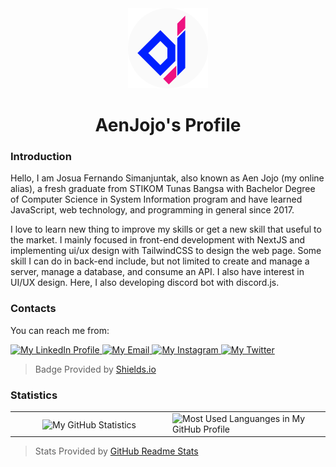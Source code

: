 <div align="center">
  <img src="/assets/AenJojo - Circle.png" alt="AenJojo GitHub" height="128" />
  
  # AenJojo's Profile
</div>

### Introduction
Hello, I am Josua Fernando Simanjuntak, also known as Aen Jojo (my online alias),
a fresh graduate from STIKOM Tunas Bangsa with Bachelor Degree of Computer Science in System Information program and
have learned JavaScript, web technology, and programming in general since 2017.

I love to learn new thing to improve my skills or get a new skill that useful to the market.
I mainly focused in front-end development with NextJS and implementing ui/ux design with TailwindCSS to design the web page.
Some skill I can do in back-end include, but not limited to create and manage a server, manage a database, and consume an API.
I also have interest in UI/UX design.
Here, I also developing discord bot with discord.js.

### Contacts
You can reach me from:
<div style="padding: 0">
  <a href="https://www.linkedin.com/in/aenjojo">
    <img
      alt="My LinkedIn Profile"
      src="https://img.shields.io/static/v1?label=&message=LinkedIn&color=0A66C2&style=for-the-badge&logo=linkedin&logoColor=white"
      height="30"
      style="padding: 0"
    />
  </a>
  <a href="mailto:josuafernando999@gmail.com">
    <img
      alt="My Email"
      src="https://img.shields.io/static/v1?label=&message=Gmail&color=EA4335&style=for-the-badge&logo=gmail&logoColor=white"
      height="30"
      style="padding: 0"
    />
  </a>
  <a href="https://www.instagram.com/aenjojo_09">
    <img
      alt="My Instagram"
      src="https://img.shields.io/static/v1?label=&message=Instagram&color=E4405F&style=for-the-badge&logo=instagram&logoColor=white"
      height="30"
      style="padding: 0"
    />
  </a>
  <a href="https://www.instagram.com/aenjojo_09">
    <img
      alt="My Twitter"
      src="https://img.shields.io/static/v1?label=&message=Twitter&color=1DA1F2&style=for-the-badge&logo=twitter&logoColor=white"
      height="30"
      style="padding: 0"
    />
  </a>
</div>

> Badge Provided by [Shields.io]

### Statistics
<table>
  <tr>
    <td align="center" style="padding: 0; width: 50%">
      <img
        alt="My GitHub Statistics"
        src="https://github-readme-stats.vercel.app/api?username=aenjojo&count_private=true&show_icons=true&title_color=2080f0&icon_color=2080f0&text_color=92989f&include_all_commits=true&bg_color=00000000&hide_border=true"
        align="center"
        style="padding: 0"
      />
    </td>
    <td>
      <img
        alt="Most Used Languanges in My GitHub Profile"
        src="https://github-readme-stats.vercel.app/api/top-langs/?username=aenjojo&layout=compact&count_private=true&title_color=2080f0&icon_color=2080f0&text_color=92989f&include_all_commits=true&bg_color=00000000&hide_border=true&extra=nexbot-dev/aenex"
        align="center"
        style="padding: 0"
      />
    </td>
  </tr>
</table>

> Stats Provided by [GitHub Readme Stats]


[Shields.io]:            https://shields.io/
[GitHub Readme Stats]:   https://github.com/anuraghazra/github-readme-stats

